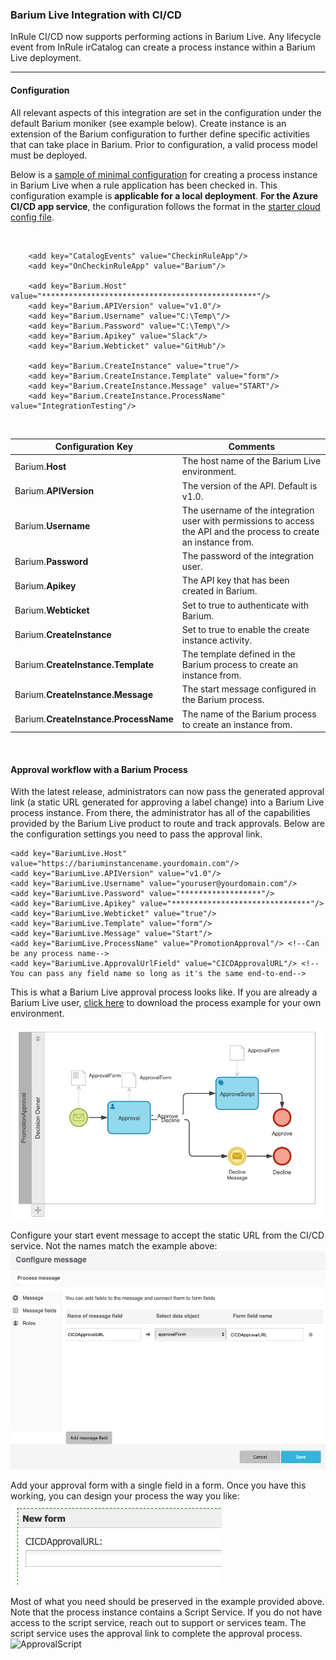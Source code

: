 ### Barium Live Integration with CI/CD

InRule CI/CD now supports performing actions in Barium Live.  Any lifecycle event from InRule irCatalog can create a process instance within a Barium Live deployment. 


---
#### Configuration

All relevant aspects of this integration are set in the configuration under the default Barium moniker (see example below).  Create instance is an extension of the Barium configuration to further define specific activities that can take place in Barium. Prior to configuration, a valid process model must be deployed.

Below is a [sample of minimal configuration](../config/InRuleCICD_BariumCreateInstance.config) for creating a process instance in Barium Live when a rule application has been checked in. This configuration example is **applicable for a local deployment**.  **For the Azure CI/CD app service**, the configuration follows the format in the [starter cloud config file](../config/InRule.CICD.Runtime.Service.config.json).
<dl><br /></dl>
  
````
    <add key="CatalogEvents" value="CheckinRuleApp"/>
    <add key="OnCheckinRuleApp" value="Barium"/>
  
    <add key="Barium.Host" value="************************************************"/>
    <add key="Barium.APIVersion" value="v1.0"/>
    <add key="Barium.Username" value="C:\Temp\"/>
    <add key="Barium.Password" value="C:\Temp\"/>
    <add key="Barium.Apikey" value="Slack"/>
    <add key="Barium.Webticket" value="GitHub"/>

    <add key="Barium.CreateInstance" value="true"/>
	<add key="Barium.CreateInstance.Template" value="form"/>
	<add key="Barium.CreateInstance.Message" value="START"/>
	<add key="Barium.CreateInstance.ProcessName" value="IntegrationTesting"/>
````
<dl><br /></dl>

|Configuration Key | Comments
--- | ---
|Barium.**Host**| The host name of the Barium Live environment.
|Barium.**APIVersion**| The version of the API. Default is v1.0.
|Barium.**Username**| The username of the integration user with permissions to access the API and the process to create an instance from.
|Barium.**Password**| The password of the integration user.
|Barium.**Apikey**| The API key that has been created in Barium.
|Barium.**Webticket**| Set to true to authenticate with Barium.
|Barium.**CreateInstance**| Set to true to enable the create instance activity.
|Barium.**CreateInstance.Template**| The template defined in the Barium process to create an instance from.
|Barium.**CreateInstance.Message**| The start message configured in the Barium process.
|Barium.**CreateInstance.ProcessName**| The name of the Barium process to create an instance from.


<dl><br /></dl>

#### Approval workflow with a Barium Process

With the latest release, administrators can now pass the generated approval link (a static URL generated for approving a label change) into a Barium Live process instance.  From there, the administrator has all of the capabilities provided by the Barium Live product to route and track approvals.  Below are the configuration settings you need to pass the approval link.

````
<add key="BariumLive.Host" value="https://bariuminstancename.yourdomain.com"/>
<add key="BariumLive.APIVersion" value="v1.0"/>
<add key="BariumLive.Username" value="youruser@yourdomain.com"/>
<add key="BariumLive.Password" value="******************"/>
<add key="BariumLive.Apikey" value="*******************************"/>
<add key="BariumLive.Webticket" value="true"/>
<add key="BariumLive.Template" value="form"/>
<add key="BariumLive.Message" value="Start"/>
<add key="BariumLive.ProcessName" value="PromotionApproval"/> <!--Can be any process name-->
<add key="BariumLive.ApprovalUrlField" value="CICDApprovalURL"/> <!--You can pass any field name so long as it's the same end-to-end-->
````

This is what a Barium Live approval process looks like.  If you are already a Barium Live user, [click here](PromotionApproval.bmap) to download the process example for your own environment.

![Barium Live Approval Process Model](../images/BariumLiveApprovalProcessModel2.png)

Configure your start event message to accept the static URL from the CI/CD service.  Not the names match the example above:
![Event Message](../images/BariumLiveEventMessage.png)

Add your approval form with a single field in a form.  Once you have this working, you can design your process the way you like:
![ApprovalForm](../images/BariumLiveApprovalForm.png)

Most of what you need should be preserved in the example provided above.  Note that the process instance contains a Script Service.  If you do not have access to the script service, reach out to support or services team.  The script service uses the approval link to complete the approval process.
![ApprovalScript](../images/BariumLiveApprovalScript.png)


